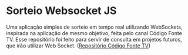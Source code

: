 # Sorteio Websocket JS

Uma aplicação simples de sorteio em tempo real utilizando WebSockets, inspirada na aplicação de mesmo objetivo, feita pelo canal Código Fonte TV. Esse repositório foi feito para servir de consulta em projetos futuros, que irão utilizar Web Socket.
([Repositório Código Fonte TV](https://github.com/gabrielfroes/sorteio-websocket/))